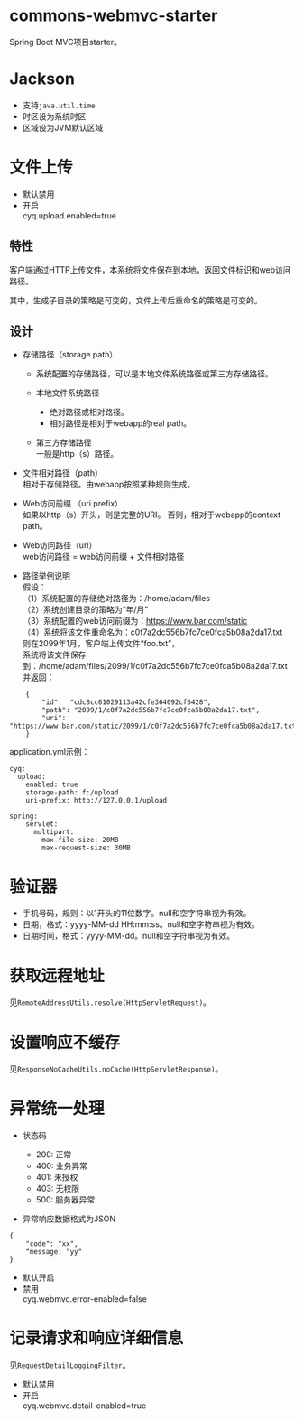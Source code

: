 # commons-webmvc-starter

Spring Boot MVC项目starter。

# Jackson
- 支持`java.util.time`
- 时区设为系统时区
- 区域设为JVM默认区域

# 文件上传
- 默认禁用
- 开启  
cyq.upload.enabled=true

## 特性
客户端通过HTTP上传文件，本系统将文件保存到本地，返回文件标识和web访问路径。

其中，生成子目录的策略是可变的，文件上传后重命名的策略是可变的。

## 设计
- 存储路径（storage path）
  + 系统配置的存储路径，可以是本地文件系统路径或第三方存储路径。

  - 本地文件系统路径  
    + 绝对路径或相对路径。
    + 相对路径是相对于webapp的real path。

  - 第三方存储路径  
    一般是http（s）路径。

- 文件相对路径（path）  
  相对于存储路径。由webapp按照某种规则生成。

- Web访问前缀 （uri prefix）  
  如果以http（s）开头，则是完整的URI。
  否则，相对于webapp的context path。

- Web访问路径（uri）  
  web访问路径 = web访问前缀 + 文件相对路径

- 路径举例说明  
	假设：  
	（1）系统配置的存储绝对路径为：/home/adam/files  
	（2）系统创建目录的策略为“年/月”  
	（3）系统配置的web访问前缀为：https://www.bar.com/static  
	（4）系统将该文件重命名为：c0f7a2dc556b7fc7ce0fca5b08a2da17.txt  
	则在2099年1月，客户端上传文件“foo.txt”，  
	系统将该文件保存到：/home/adam/files/2099/1/c0f7a2dc556b7fc7ce0fca5b08a2da17.txt  
	并返回：  
```
	{
		"id":  "cdc8cc61029113a42cfe364092cf6428",
		"path": "2099/1/c0f7a2dc556b7fc7ce0fca5b08a2da17.txt",
		"uri":  "https://www.bar.com/static/2099/1/c0f7a2dc556b7fc7ce0fca5b08a2da17.txt"
	}
```

application.yml示例：
```
cyq:
  upload:
    enabled: true
    storage-path: f:/upload
    uri-prefix: http://127.0.0.1/upload

spring:
    servlet:
      multipart:
        max-file-size: 20MB
        max-request-size: 30MB
```

# 验证器
- 手机号码，规则：以1开头的11位数字。null和空字符串视为有效。
- 日期，格式：yyyy-MM-dd HH:mm:ss。null和空字符串视为有效。
- 日期时间，格式：yyyy-MM-dd。null和空字符串视为有效。

# 获取远程地址  
见`RemoteAddressUtils.resolve(HttpServletRequest)`。

# 设置响应不缓存  
见`ResponseNoCacheUtils.noCache(HttpServletResponse)`。

# 异常统一处理
- 状态码
  + 200: 正常
  + 400: 业务异常
  + 401: 未授权
  + 403: 无权限
  + 500: 服务器异常

- 异常响应数据格式为JSON  
```
{
    "code": "xx",
    "message: "yy"
}
```

- 默认开启
- 禁用  
cyq.webmvc.error-enabled=false

# 记录请求和响应详细信息
见`RequestDetailLoggingFilter`。
- 默认禁用
- 开启  
cyq.webmvc.detail-enabled=true


